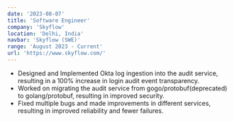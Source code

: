 ```yaml
---
date: '2023-08-07'
title: 'Software Engineer'
company: 'Skyflow'
location: 'Delhi, India'
navbar: 'Skyflow (SWE)'
range: 'August 2023 - Current'
url: 'https://www.skyflow.com/'
---
```


- Designed and Implemented Okta log ingestion into the audit service, resulting in a 100% increase in login audit event transparency.
- Worked on migrating the audit service from gogo/protobuf(deprecated) to golang/protobuf, resulting in improved security.
- Fixed multiple bugs and made improvements in different services, resulting in improved reliability and fewer failures.
